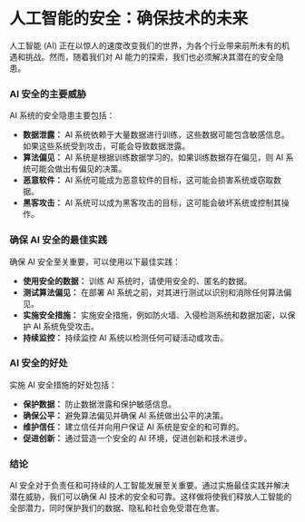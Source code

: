 # 人工智能的安全：确保技术的未来

人工智能 (AI) 正在以惊人的速度改变我们的世界，为各个行业带来前所未有的机遇和挑战。然而，随着我们对 AI 能力的探索，我们也必须解决其潜在的安全隐患。

### AI 安全的主要威胁

AI 系统的安全隐患主要包括：

- **数据泄露：** AI 系统依赖于大量数据进行训练，这些数据可能包含敏感信息。如果这些系统受到攻击，可能会导致数据泄露。
- **算法偏见：** AI 系统是根据训练数据学习的。如果训练数据存在偏见，则 AI 系统可能会做出有偏见的决策。
- **恶意软件：** AI 系统可能成为恶意软件的目标，这可能会损害系统或窃取数据。
- **黑客攻击：** AI 系统可以成为黑客攻击的目标，这可能会破坏系统或控制其操作。

### 确保 AI 安全的最佳实践

确保 AI 安全至关重要，可以使用以下最佳实践：

- **使用安全的数据：** 训练 AI 系统时，请使用安全的、匿名的数据。
- **测试算法偏见：** 在部署 AI 系统之前，对其进行测试以识别和消除任何算法偏见。
- **实施安全措施：** 实施安全措施，例如防火墙、入侵检测系统和数据加密，以保护 AI 系统免受攻击。
- **持续监控：** 持续监控 AI 系统以检测任何可疑活动或攻击。

### AI 安全的好处

实施 AI 安全措施的好处包括：

- **保护数据：** 防止数据泄露和保护敏感信息。
- **确保公平：** 避免算法偏见并确保 AI 系统做出公平的决策。
- **维护信任：** 建立信任并向用户保证 AI 系统是安全的和可靠的。
- **促进创新：** 通过营造一个安全的 AI 环境，促进创新和技术进步。

### 结论

AI 安全对于负责任和可持续的人工智能发展至关重要。通过实施最佳实践并解决潜在威胁，我们可以确保 AI 技术的安全和可靠。这样做将使我们释放人工智能的全部潜力，同时保护我们的数据、隐私和社会免受潜在危害。

